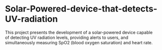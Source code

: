 # Solar-Powered-device-that-detects-UV-radiation
This project presents the development of a solar-powered  device capable of detecting UV radiation levels, providing  alerts to users, and simultaneously measuring SpO2 (blood oxygen saturation) and heart rate.                                            
